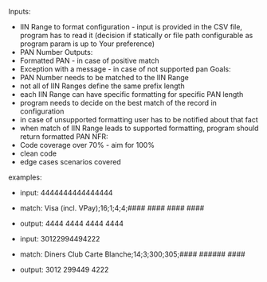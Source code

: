 Inputs:
- IIN Range to format configuration - input is provided in the CSV file, program has to read it (decision if statically or file path configurable as program param is up to Your preference)
- PAN Number
Outputs:
- Formatted PAN - in case of positive match
- Exception with a message - in case of not supported pan
Goals:
- PAN Number needs to be matched to the IIN Range
- not all of IIN Ranges define the same prefix length
- each IIN Range can have specific formatting for specific PAN length
- program needs to decide on the best match of the record in configuration
- in case of unsupported formatting user has to be notified about that fact
- when match of IIN Range leads to supported formatting, program should return formatted PAN
NFR:
- Code coverage over 70% - aim for 100%
- clean code
- edge cases scenarios covered

examples:
- input: 4444444444444444 
- match: Visa (incl. VPay);16;1;4;4;#### #### #### #### 
- output: 4444 4444 4444 4444

- input: 30122994494222
- match: Diners Club Carte Blanche;14;3;300;305;#### ###### ####
- output: 3012 299449 4222
